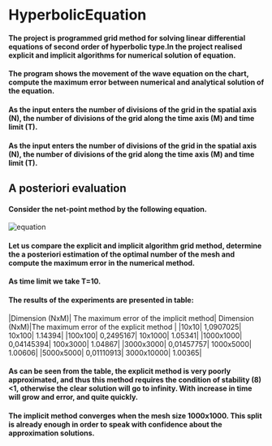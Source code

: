 # HyperbolicEquation
#### The project is programmed grid method for solving linear differential equations of second order of hyperbolic type.In the project realised explicit and implicit algorithms for numerical solution of equation.
####
#### The program shows the movement of the wave equation on the chart, compute the maximum error between numerical and analytical solution of the equation.
#### As the input enters the number of divisions of the grid in the spatial axis (N), the number of divisions of the grid along the time axis (M) and time limit (T).
 #### As the input enters the number of divisions of the grid in the spatial axis (N), the number of divisions of the grid along the time axis (M) and time limit (T).
 ####
 ## A posteriori evaluation
#### Consider the net-point method by the following equation.
![equation](http://www.imageup.ru/img143/2980320/snimok-1.jpg "equation") 
 #### Let us compare the explicit and implicit algorithm grid method, determine the a posteriori estimation of the optimal number of the mesh and compute the maximum error in the numerical method. 
 #### As time limit we take T=10.
 #### The results of the experiments are presented in table:
|Dimension (NxM)|	The maximum error of the implicit method|	Dimension (NxM)|The maximum error of the explicit method |
|10x10|	1,0907025|	10x100|	1.14394|
|100x100|	0,2495167|	10x1000|	1.05341|
|1000x1000|	0,04145394|	100x3000|	1.04867|
|3000x3000|	0,01457757|	1000x5000|	1.00606|
|5000x5000|	0,01110913|	3000x10000|	1.00365|
 
#### As can be seen from the table, the explicit method is very poorly approximated, and thus this method requires the condition of stability (8) <1, otherwise the clear solution will go to infinity. With increase in time will grow and error, and quite quickly.
#### The implicit method converges when the mesh size 1000x1000. This split is already enough in order to speak with confidence about the approximation solutions.
